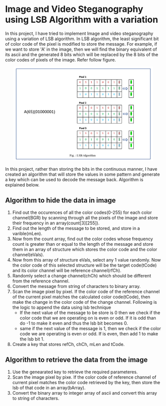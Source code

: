 # Image and Video Steganography using LSB Algorithm with a variation

In this project, I have tried to implement Image and video steganography using a variation of LSB algorithm. In LSB algorithm, the least significant bit of color code of the pixel is modified to store the message. For example, if we want to store 'A' in the image, then we will find the binary equivalent of its ascii and the generated 8 bits which will be replaced by the 8 bits of the color codes of pixels of the image. Refer follow figure. 

<p align="center">
<img src="https://github.com/PratikMahajan50/ImageAndVideoSteganography/blob/main/LSBAlgo.png" width="450">
</p>

In this project, rather than storing the bits in the continuous manner, I have created an algorithm that will store the values in some pattern and generate a key which can be used to decode the message back. Algorithm is explained below.


## Algorithm to hide the data in image

1. Find out the occurences of all the color codes(0-255) for each color channel(BGR) by scanning through all the pixels of the image and store their frequency in an array(count[3][255]).
2. Find out the length of the message to be stored, and store in a varible(mLen).
3. Now from the count array, find out the color codes whose frequency count is greater than or equal to the length of the message and store them in an array of structure which stores the color code and the color channel(eVals).
4. Now from this array of structure eVals, select any 1 value randomly. Now the color code of this selected structure will be the target code(tCode) and its color channel will be reference channel(rfCh).
5. Randomly select a change channel(chCh) which should be different from the reference channel.
6. Convert the message from string of characters to binary array.
7. Scan the image pixel by pixel. If the color code of the reference channel of the current pixel matches the calculated color code(tCode), then make the change in the color code of the change channel. Following is the logic to append the data using lsb technique
    - If the next value of the message to be store is 0 then we check if the color code that we are operating on is even 
      or odd. If it is odd than do -1 to make it even and thus the lsb bit becomes 0.
    - same if the next value of the message is 1, then we check if the color code we are operating is even or odd. If is 
      even, then add 1 to make the lsb bit 1.
8. Create a key that stores refCh, chCh, mLen and tCode.

## Algorithm to retrieve the data from the image

1. Use the genearated key to retrieve the required parameteres.
2. Scan the image pixel by pixe. If the color code of reference channel of current pixel matches the color code retrieved by the key, then store the lsb of that code in an array(bArray).
3. Convert the binary array to integer array of ascii and convert this array to string of characters.
